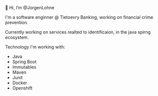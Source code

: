 👋 Hi, I’m @JorgenLohne

I'm a software enginner @ Tietoevry Banking, working on financial crime prevention.

Currently working on services realted to identificaion, in the java spirng ecosystem.

Technology I'm working with:

- Java
- Spring Boot
- Immutables
- Maven
- Junit
- Docker
- Openshift

<!---
JorgenLohne/JorgenLohne is a ✨ special ✨ repository because its `README.md` (this file) appears on your GitHub profile.
You can click the Preview link to take a look at your changes.
--->
